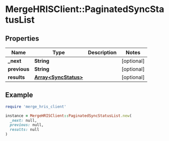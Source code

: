 # MergeHRISClient::PaginatedSyncStatusList

## Properties

| Name | Type | Description | Notes |
| ---- | ---- | ----------- | ----- |
| **_next** | **String** |  | [optional] |
| **previous** | **String** |  | [optional] |
| **results** | [**Array&lt;SyncStatus&gt;**](SyncStatus.md) |  | [optional] |

## Example

```ruby
require 'merge_hris_client'

instance = MergeHRISClient::PaginatedSyncStatusList.new(
  _next: null,
  previous: null,
  results: null
)
```

